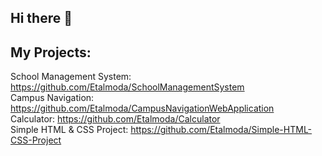## Hi there 👋

## My Projects:
School Management System: https://github.com/Etalmoda/SchoolManagementSystem <br>
Campus Navigation: https://github.com/Etalmoda/CampusNavigationWebApplication <br>
Calculator: https://github.com/Etalmoda/Calculator <br>
Simple HTML & CSS Project: https://github.com/Etalmoda/Simple-HTML-CSS-Project <br>
